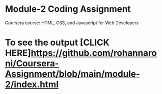 

# Module-2 Coding Assignment

Coursera course: HTML, CSS, and Javascript for Web Developers

# To see the output [CLICK HERE]https://github.com/rohannaroni/Coursera-Assignment/blob/main/module-2/index.html
